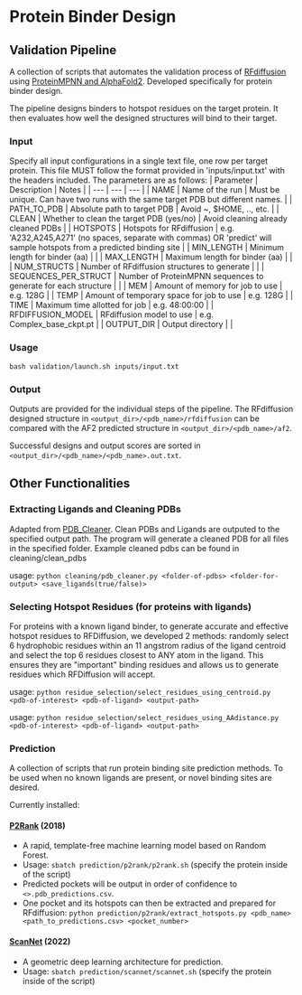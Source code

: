 # Protein Binder Design

## Validation Pipeline

A collection of scripts that automates the validation process of [RFdiffusion](https://github.com/RosettaCommons/RFdiffusion) using [ProteinMPNN and AlphaFold2](https://github.com/nrbennet/dl_binder_design). Developed specifically for protein binder design.
 
The pipeline designs binders to hotspot residues on the target protein. It then evaluates how well the designed structures will bind to their target.
 
### Input
Specify all input configurations in a single text file, one row per target protein. This file MUST follow the format provided in 'inputs/input.txt' with the headers included. The parameters are as follows:
| Parameter | Description | Notes |
| --- | --- | --- |
| NAME | Name of the run | Must be unique. Can have two runs with the same target PDB but different names. |
| PATH_TO_PDB | Absolute path to target PDB | Avoid ~, $HOME, .., etc. |
| CLEAN | Whether to clean the target PDB (yes/no) | Avoid cleaning already cleaned PDBs |
| HOTSPOTS | Hotspots for RFdiffusion | e.g. 'A232,A245,A271' (no spaces, separate with commas) OR 'predict' will sample hotspots from a predicted binding site |
| MIN_LENGTH | Minimum length for binder (aa) | |
| MAX_LENGTH | Maximum length for binder (aa) | |
| NUM_STRUCTS | Number of RFdiffusion structures to generate | |
| SEQUENCES_PER_STRUCT | Number of ProteinMPNN sequences to generate for each structure | |
| MEM | Amount of memory for job to use | e.g. 128G |
| TEMP | Amount of temporary space for job to use | e.g. 128G |
| TIME | Maximum time allotted for job | e.g. 48:00:00 |
| RFDIFFUSION_MODEL | RFdiffusion model to use | e.g. Complex_base_ckpt.pt |
| OUTPUT_DIR | Output directory | |


 
### Usage
```
bash validation/launch.sh inputs/input.txt
```
### Output
Outputs are provided for the individual steps of the pipeline. The RFdiffusion designed structure in `<output_dir>/<pdb_name>/rfdiffusion` can be compared with the AF2 predicted structure in `<output_dir>/<pdb_name>/af2`.
 
Successful designs and output scores are sorted in `<output_dir>/<pdb_name>/<pdb_name>.out.txt`.

## Other Functionalities
### Extracting Ligands and Cleaning PDBs
Adapted from [PDB_Cleaner](https://github.com/LePingKYXK/PDB_cleaner). Clean PDBs and Ligands are outputed to the specified output path. The program will generate a cleaned PDB for all files in the specified folder. Example cleaned pdbs can be found in cleaning/clean_pdbs

usage: `python cleaning/pdb_cleaner.py <folder-of-pdbs> <folder-for-output> <save_ligands(true/false)>`

### Selecting Hotspot Residues (for proteins with ligands)
For proteins with a known ligand binder, to generate accurate and effective hotspot residues to RFDiffusion, we developed 2 methods: randomly select 6 hydrophobic residues within an 11 angstrom radius of the ligand centroid and select the top 6 residues closest to ANY atom in the ligand. This ensures they are "important" binding residues and allows us to generate residues which RFDiffusion will accept.

usage: `python residue_selection/select_residues_using_centroid.py <pdb-of-interest> <pdb-of-ligand> <output-path>`

usage: `python residue_selection/select_residues_using_AAdistance.py <pdb-of-interest> <pdb-of-ligand> <output-path>`

### Prediction

A collection of scripts that run protein binding site prediction methods. To be used when no known ligands are present, or novel binding sites are desired.

Currently installed:
#### [P2Rank](https://github.com/rdk/p2rank) (2018)
* A rapid, template-free machine learning model based on Random Forest.
* Usage: `sbatch prediction/p2rank/p2rank.sh` (specify the protein inside of the script)
* Predicted pockets will be output in order of confidence to `<>.pdb_predictions.csv`.
* One pocket and its hotspots can then be extracted and prepared for RFdiffusion: `python prediction/p2rank/extract_hotspots.py <pdb_name> <path_to_predictions.csv> <pocket_number>`
#### [ScanNet](https://github.com/jertubiana/ScanNet) (2022)
* A geometric deep learning architecture for prediction.
* Usage: `sbatch prediction/scannet/scannet.sh` (specify the protein inside of the script)
